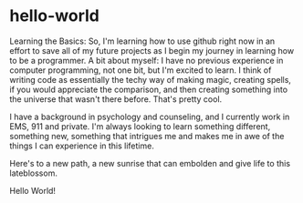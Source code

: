 # hello-world
Learning the Basics:
So, I'm learning how to use github right now in an effort to save all of my future projects as I begin my journey in learning how to be a programmer. 
A bit about myself:
I have no previous experience in computer programming, not one bit, but I'm excited to learn. 
I think of writing code as essentially the techy way of making magic, creating spells, if you would appreciate the comparison, 
and then creating something into the universe that wasn't there before. That's pretty cool.

I have a background in psychology and counseling, and I currently work in EMS, 911 and private.
I'm always looking to learn something different, something new, something that intrigues me and makes me in awe of the things I can experience in this lifetime.

Here's to a new path, 
a new sunrise that can embolden and give life to this lateblossom.

Hello World!
